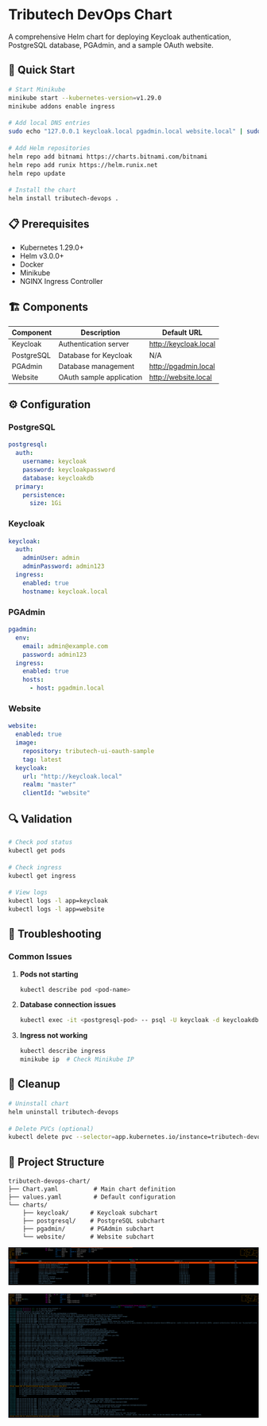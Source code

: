 # Tributech DevOps Chart

A comprehensive Helm chart for deploying Keycloak authentication, PostgreSQL database, PGAdmin, and a sample OAuth website.

## 🚀 Quick Start

```bash
# Start Minikube
minikube start --kubernetes-version=v1.29.0
minikube addons enable ingress

# Add local DNS entries
sudo echo "127.0.0.1 keycloak.local pgadmin.local website.local" | sudo tee -a /etc/hosts

# Add Helm repositories
helm repo add bitnami https://charts.bitnami.com/bitnami
helm repo add runix https://helm.runix.net
helm repo update

# Install the chart
helm install tributech-devops .
```

## 📋 Prerequisites

- Kubernetes 1.29.0+
- Helm v3.0.0+
- Docker
- Minikube
- NGINX Ingress Controller

## 🏗️ Components

| Component | Description | Default URL |
|-----------|-------------|-------------|
| Keycloak | Authentication server | http://keycloak.local |
| PostgreSQL | Database for Keycloak | N/A |
| PGAdmin | Database management | http://pgadmin.local |
| Website | OAuth sample application | http://website.local |

## ⚙️ Configuration

### PostgreSQL

```yaml
postgresql:
  auth:
    username: keycloak
    password: keycloakpassword
    database: keycloakdb
  primary:
    persistence:
      size: 1Gi
```

### Keycloak

```yaml
keycloak:
  auth:
    adminUser: admin
    adminPassword: admin123
  ingress:
    enabled: true
    hostname: keycloak.local
```

### PGAdmin

```yaml
pgadmin:
  env:
    email: admin@example.com
    password: admin123
  ingress:
    enabled: true
    hosts:
      - host: pgadmin.local
```

### Website

```yaml
website:
  enabled: true
  image:
    repository: tributech-ui-oauth-sample
    tag: latest
  keycloak:
    url: "http://keycloak.local"
    realm: "master"
    clientId: "website"
```

## 🔍 Validation

```bash
# Check pod status
kubectl get pods

# Check ingress
kubectl get ingress

# View logs
kubectl logs -l app=keycloak
kubectl logs -l app=website
```

## 🔧 Troubleshooting

### Common Issues

1. **Pods not starting**
   ```bash
   kubectl describe pod <pod-name>
   ```

2. **Database connection issues**
   ```bash
   kubectl exec -it <postgresql-pod> -- psql -U keycloak -d keycloakdb
   ```

3. **Ingress not working**
   ```bash
   kubectl describe ingress
   minikube ip  # Check Minikube IP
   ```

## 🧹 Cleanup

```bash
# Uninstall chart
helm uninstall tributech-devops

# Delete PVCs (optional)
kubectl delete pvc --selector=app.kubernetes.io/instance=tributech-devops
```

## 📁 Project Structure

```
tributech-devops-chart/
├── Chart.yaml          # Main chart definition
├── values.yaml         # Default configuration
└── charts/
    ├── keycloak/      # Keycloak subchart
    ├── postgresql/    # PostgreSQL subchart
    ├── pgadmin/       # PGAdmin subchart
    └── website/       # Website subchart
```

![Tributech DevOps Architecture](image.png "Tributech DevOps System Architecture")

![Tributech DevOps Architecture](image2.png "Tributech DevOps System Architecture")